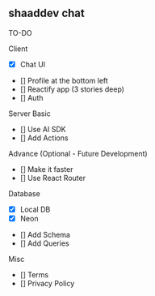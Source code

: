 ## shaaddev chat

TO-DO

Client

- [x] Chat UI
- [] Profile at the bottom left
- [] Reactify app (3 stories deep)
- [] Auth

Server
Basic

- [] Use AI SDK
- [] Add Actions

Advance (Optional - Future Development)

- [] Make it faster
- [] Use React Router

Database

- [x] Local DB
- [x] Neon
- [] Add Schema
- [] Add Queries

Misc

- [] Terms
- [] Privacy Policy
